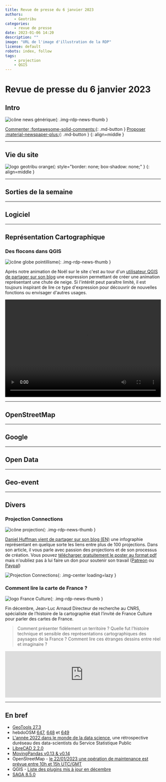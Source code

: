 ```yaml
---
title: Revue de presse du 6 janvier 2023
authors:
    - Geotribu
categories:
    - revue de presse
date: 2023-01-06 14:20
description: ""
image: "URL de l'image d'illustration de la RDP"
license: default
robots: index, follow
tags:
    - projection
    - QGIS
---
```


# Revue de presse du 6 janvier 2023

## Intro

![icône news générique](https://cdn.geotribu.fr/img/internal/icons-rdp-news/news.png "icône news générique"){: .img-rdp-news-thumb }

[Commenter :fontawesome-solid-comments:](#__comments){: .md-button }
[Proposer :material-newspaper-plus:](/contribuer/rdp/add_news/){: .md-button }
{: align=middle }

----

## Vie du site

![logo geotribu orange](https://cdn.geotribu.fr/img/internal/charte/geotribu_logo_rectangle_384x80.png "logo geotribu orange"){: style="border: none; box-shadow: none;" }
{: align=middle }

----

## Sorties de la semaine

----

## Logiciel

----

## Représentation Cartographique

### Des flocons dans QGIS

![icône globe pointillisme](https://cdn.geotribu.fr/img/internal/icons-rdp-news/pointillisme.png "icône globe pointillisme"){: .img-rdp-news-thumb }

Après notre animation de Noël sur le site c'est au tour d'un [utilisateur QGIS de partager sur son blog](https://hannes.enjoys.it/blog/2022/12/animated-snowflakes-in-qgis/) une expression permettant de créer une animation représentant une chute de neige. Si l'intérêt peut paraître limité, il est toujours inspirant de lire ce type d'expression pour découvrir de nouvelles fonctions ou envisager d'autres usages.

<video width="100%" height="315" controls>
  <source src="https://hannes.enjoys.it/blog/wp-content/uploads/20221222-animated-snowflakes.mp4
" type="video/mp4">
Votre navigateur ne supporte pas la balise vidéo.
</video>

----

## OpenStreetMap

----

## Google

----

## Open Data

----

## Geo-event

----

## Divers

### Projection Connections

![icône projection](https://cdn.geotribu.fr/img/logos-icones/divers/projection.png "icône projection"){: .img-rdp-news-thumb }

[Daniel Huffman vient de partager sur son blog (EN)](https://somethingaboutmaps.wordpress.com/2022/12/19/projection-connections-a-very-nerdy-poster/) une infographie représentant en quelque sorte les liens entre plus de 100 projections. Dans son article, il vous parle avec passion des projections et de son processus de création. Vous pouvez [télécharger gratuitement le poster au format pdf](https://somethingaboutmaps.files.wordpress.com/2022/12/draft-2022-12-19a.pdf) mais n'oubliez pas à lui faire un don pour soutenir son travail ([Patreon](https://www.patreon.com/pinakographos) ou [Paypal](https://www.paypal.com/donate/?cmd=_s-xclick&hosted_button_id=83EC6Q4R64RMC))

![Projection Connections](https://cdn.geotribu.fr/img/articles-blog-rdp/capture-ecran/projection_connections.jpg "Projection Connections"){: .img-center loading=lazy }

### Comment lire la carte de France ?

![logo France Culture](https://cdn.geotribu.fr/img/logos-icones/divers/france_culture.png "logo France Culture"){: .img-rdp-news-thumb }

Fin décembre, Jean-Luc Arnaud Directeur de recherche au CNRS, spécialiste de l’histoire de la cartographie était l’invité de France Culture pour parler des cartes de France.

> Comment présenter fidèlement un territoire ? Quelle fut l'histoire technique et sensible des représentations cartographiques des paysages de la France ? Comment lire ces étranges dessins entre réel et imaginaire ?

<iframe
    src="https://embed.radiofrance.fr/franceculture/player?id_diffusion=709735ca-b075-48fd-9010-f52a82f2d3cf"
    height="150"
    width="100%"
    frameborder="0"
    scrolling="no">
</iframe>

----

## En bref

- [GeoTools 27.3](http://geotoolsnews.blogspot.com/2022/12/geotools-273-released.html)
- hebdoOSM [647](https://weeklyosm.eu/fr/archives/16183), [648](https://weeklyosm.eu/fr/archives/16197) et [649](https://weeklyosm.eu/fr/archives/16214)
- [L'année 2022 dans le monde de la data science](https://ssphub.netlify.app/post/retrospective2022/), une rétrospective duréseau des data-scientists du Service Statistique Public
- [LibreCAD 2.2.0](https://blog.librecad.org/2022/12/stable-librecad-2-2-0-released/)
- [MovingPandas v0.13 & v0.14](https://anitagraser.com/2022/12/29/movingpandas-v0-13-v0-14-released/)
- OpenStreetMap - [le 22/01/2023 une opération de maintenance est prévue entre 10h et 15h UTC/GMT](https://blog.openstreetmap.org/2022/12/28/upcoming-downtime-on-2023-01-22/)
- QGIS - [Liste des plugins mis à jour en décembre](https://blog.qgis.org/2022/12/29/plugin-update-december-2022/)
- [SAGA 8.5.0](https://sourceforge.net/p/saga-gis/news/2022/12/saga-850-released/)
